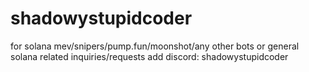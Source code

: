 # shadowystupidcoder

for solana mev/snipers/pump.fun/moonshot/any other bots or general solana related inquiries/requests add discord: shadowystupidcoder  
